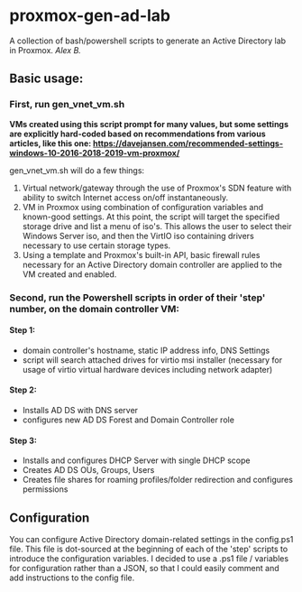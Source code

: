 # proxmox-gen-ad-lab
A collection of bash/powershell scripts to generate an Active Directory lab in Proxmox.
*Alex B.*

## Basic usage:

### First, run gen_vnet_vm.sh
<b>VMs created using this script prompt for many values, but some settings are explicitly hard-coded based on recommendations from various articles, like this one: https://davejansen.com/recommended-settings-windows-10-2016-2018-2019-vm-proxmox/</b>

gen_vnet_vm.sh will do a few things:

1. Virtual network/gateway through the use of Proxmox's SDN feature with ability to switch Internet access on/off instantaneously.
2. VM in Proxmox using combination of configuration variables and known-good settings. At this point, the script will target the specified storage drive and list a menu of iso's. This allows the user to select their Windows Server iso, and then the VirtIO iso containing drivers necessary to use certain storage types.
3. Using a template and Proxmox's built-in API, basic firewall rules necessary for an Active Directory domain controller are applied to the VM created and enabled.

### Second, run the Powershell scripts in order of their 'step' number, on the domain controller VM:

#### Step 1:
- domain controller's hostname, static IP address info, DNS Settings
- script will search attached drives for virtio msi installer (necessary for usage of virtio virtual hardware devices including network adapter)

#### Step 2:
- Installs AD DS with DNS server
- configures new AD DS Forest and Domain Controller role

#### Step 3:
- Installs and configures DHCP Server with single DHCP scope
- Creates AD DS OUs, Groups, Users
- Creates file shares for roaming profiles/folder redirection and configures permissions

## Configuration
You can configure Active Directory domain-related settings in the config.ps1 file. This file is dot-sourced at the beginning of each of the 'step' scripts to introduce the configuration variables. I decided to use a .ps1 file / variables for configuration rather than a JSON, so that I could easily comment and add instructions to the config file.
